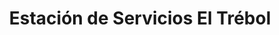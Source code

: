 ---
title: "Estación de Servicios El Trébol"
url: /caracas/estacion-de-servicios-el-trebol-av-andres-galarraga/
shop: comodidad
---